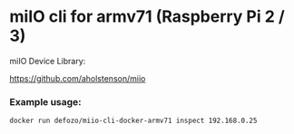 # miIO cli for armv71 (Raspberry Pi 2 / 3)

miIO Device Library:

https://github.com/aholstenson/miio

### Example usage:

`docker run defozo/miio-cli-docker-armv71 inspect 192.168.0.25`